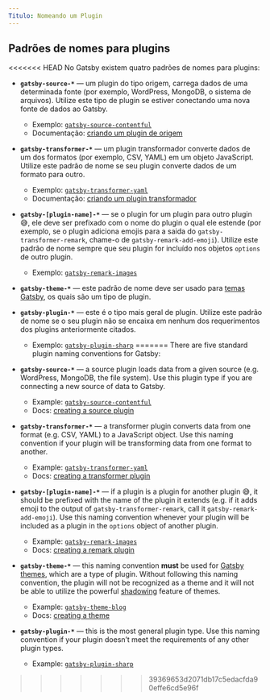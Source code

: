 ```yaml
---
Titulo: Nomeando um Plugin
---
```


## Padrões de nomes para plugins

<<<<<<< HEAD
No Gatsby existem quatro padrões de nomes para plugins:

- **`gatsby-source-*`** — um plugin do tipo origem, carrega dados de uma determinada fonte (por exemplo, WordPress, MongoDB, o sistema de arquivos). Utilize este tipo de plugin se estiver conectando uma nova fonte de dados ao Gatsby.
  - Exemplo: [`gatsby-source-contentful`](https://github.com/gatsbyjs/gatsby/tree/master/packages/gatsby-source-contentful)
  - Documentação: [criando um plugin de origem](/docs/creating-a-source-plugin/)
- **`gatsby-transformer-*`** — um plugin transformador converte dados de um dos formatos (por exemplo, CSV, YAML) em um objeto JavaScript. Utilize este padrão de nome se seu plugin converte dados de um formato para outro.
  - Exemplo: [`gatsby-transformer-yaml`](https://github.com/gatsbyjs/gatsby/tree/master/packages/gatsby-transformer-yaml)
  - Documentação: [criando um plugin transformador](/docs/creating-a-transformer-plugin/)
- **`gatsby-[plugin-name]-*`** — se o plugin for um plugin para outro plugin 😅, ele deve ser prefixado com o nome do plugin o qual ele estende (por exemplo, se o plugin adiciona emojis para a saida do `gatsby-transformer-remark`, chame-o de `gatsby-remark-add-emoji`).   Utilize este padrão de nome sempre que seu plugin for incluído nos objetos `options` de outro plugin.
  - Exemplo: [`gatsby-remark-images`](https://github.com/gatsbyjs/gatsby/tree/master/packages/gatsby-remark-images)
- **`gatsby-theme-*`** — este padrão de nome deve ser usado para [temas Gatsby](/docs/themes/), os quais são um tipo de plugin.
- **`gatsby-plugin-*`** — este é o tipo mais geral de plugin. Utilize este padrão de nome se o seu plugin não se encaixa em nenhum dos requerimentos dos plugins anteriormente citados.
  - Exemplo: [`gatsby-plugin-sharp`](https://github.com/gatsbyjs/gatsby/tree/master/packages/gatsby-plugin-sharp)
=======
There are five standard plugin naming conventions for Gatsby:

- **`gatsby-source-*`** — a source plugin loads data from a given source (e.g. WordPress, MongoDB, the file system). Use this plugin type if you are connecting a new source of data to Gatsby.
  - Example: [`gatsby-source-contentful`](https://github.com/gatsbyjs/gatsby/tree/master/packages/gatsby-source-contentful)
  - Docs: [creating a source plugin](/docs/creating-a-source-plugin/)
- **`gatsby-transformer-*`** — a transformer plugin converts data from one format (e.g. CSV, YAML) to a JavaScript object. Use this naming convention if your plugin will be transforming data from one format to another.
  - Example: [`gatsby-transformer-yaml`](https://github.com/gatsbyjs/gatsby/tree/master/packages/gatsby-transformer-yaml)
  - Docs: [creating a transformer plugin](/docs/creating-a-transformer-plugin/)
- **`gatsby-[plugin-name]-*`** — if a plugin is a plugin for another plugin 😅, it should be prefixed with the name of the plugin it extends (e.g. if it adds emoji to the output of `gatsby-transformer-remark`, call it `gatsby-remark-add-emoji`). Use this naming convention whenever your plugin will be included as a plugin in the `options` object of another plugin.
  - Example: [`gatsby-remark-images`](https://github.com/gatsbyjs/gatsby/tree/master/packages/gatsby-remark-images)
  - Docs: [creating a remark plugin](/docs/remark-plugin-tutorial/)
- **`gatsby-theme-*`** — this naming convention **must** be used for [Gatsby themes](/docs/themes/), which are a type of plugin. Without following this naming convention, the plugin will not be recognized as a theme and it will not be able to utilize the powerful [shadowing](/docs/themes/shadowing/) feature of themes.
  - Example: [`gatsby-theme-blog`](https://github.com/gatsbyjs/gatsby/tree/master/packages/gatsby-theme-blog)
  - Docs: [creating a theme](/tutorial/building-a-theme/)
- **`gatsby-plugin-*`** — this is the most general plugin type. Use this naming convention if your plugin doesn’t meet the requirements of any other plugin types.
  - Example: [`gatsby-plugin-sharp`](https://github.com/gatsbyjs/gatsby/tree/master/packages/gatsby-plugin-sharp)
>>>>>>> 39369653d2071db17c5edacfda90effe6cd5e96f
